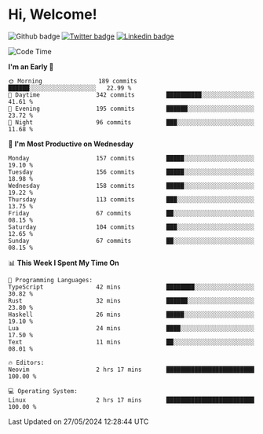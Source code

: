   # Hi, Welcome!
  ![Github badge](https://img.shields.io/github/followers/kraken-afk.svg?style=social&label=Follow&maxAge=2592000)
  [![Twitter badge](https://img.shields.io/badge/-Twitter-00acee?style=flat-square&logo=Twitter&logoColor=white)](https://twitter.com/trshppl)
  [![Linkedin badge](https://img.shields.io/badge/LinkedIn-0077B5?style=flat-square&logo=linkedin&logoColor=white)](https://www.linkedin.com/in/noveanrer)
<!--START_SECTION:waka-->
![Code Time](http://img.shields.io/badge/Code%20Time-223%20hrs%2039%20mins-blue)

**I'm an Early 🐤** 

```text
🌞 Morning                189 commits         ██████░░░░░░░░░░░░░░░░░░░   22.99 % 
🌆 Daytime                342 commits         ██████████░░░░░░░░░░░░░░░   41.61 % 
🌃 Evening                195 commits         ██████░░░░░░░░░░░░░░░░░░░   23.72 % 
🌙 Night                  96 commits          ███░░░░░░░░░░░░░░░░░░░░░░   11.68 % 
```
📅 **I'm Most Productive on Wednesday** 

```text
Monday                   157 commits         █████░░░░░░░░░░░░░░░░░░░░   19.10 % 
Tuesday                  156 commits         █████░░░░░░░░░░░░░░░░░░░░   18.98 % 
Wednesday                158 commits         █████░░░░░░░░░░░░░░░░░░░░   19.22 % 
Thursday                 113 commits         ███░░░░░░░░░░░░░░░░░░░░░░   13.75 % 
Friday                   67 commits          ██░░░░░░░░░░░░░░░░░░░░░░░   08.15 % 
Saturday                 104 commits         ███░░░░░░░░░░░░░░░░░░░░░░   12.65 % 
Sunday                   67 commits          ██░░░░░░░░░░░░░░░░░░░░░░░   08.15 % 
```


📊 **This Week I Spent My Time On** 

```text
💬 Programming Languages: 
TypeScript               42 mins             ████████░░░░░░░░░░░░░░░░░   30.82 % 
Rust                     32 mins             ██████░░░░░░░░░░░░░░░░░░░   23.80 % 
Haskell                  26 mins             █████░░░░░░░░░░░░░░░░░░░░   19.10 % 
Lua                      24 mins             ████░░░░░░░░░░░░░░░░░░░░░   17.50 % 
Text                     11 mins             ██░░░░░░░░░░░░░░░░░░░░░░░   08.01 % 

🔥 Editors: 
Neovim                   2 hrs 17 mins       █████████████████████████   100.00 % 

💻 Operating System: 
Linux                    2 hrs 17 mins       █████████████████████████   100.00 % 
```


 Last Updated on 27/05/2024 12:28:44 UTC
<!--END_SECTION:waka-->